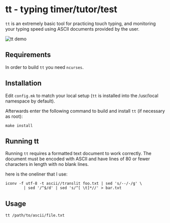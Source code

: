 tt - typing timer/tutor/test
============================
`tt` is an extremely basic tool for practicing touch typing, and monitoring your
typing speed using ASCII documents provided by the user.

![tt demo](https://raw.githubusercontent.com/runrin/tt/gh-pages/tt-demo.gif)

Requirements
------------
In order to build `tt` you need `ncurses`.

Installation
------------
Edit `config.mk` to match your local setup (`tt` is installed into the
/usr/local namespace by default).

Afterwards enter the following command to build and install `tt` (if
necessary as root):
        
    make install

Running tt
----------
Running `tt` requires a formatted text document to work correctly. The document
must be encoded with ASCII and have lines of 80 or fewer characters in length
with no blank lines.

here is the oneliner that I use:

    iconv -f utf-8 -t ascii//translit foo.txt | sed 's/--/-/g' \
            | sed '/^$/d' | sed 's/^[ \t]*//' > bar.txt

Usage
-----
    tt /path/to/ascii/file.txt
